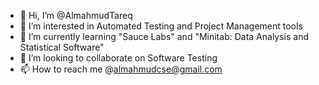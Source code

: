 - 👋 Hi, I’m @AlmahmudTareq
- 👀 I’m interested in Automated Testing and Project Management tools
- 🌱 I’m currently learning "Sauce Labs" and "Minitab: Data Analysis and Statistical Software"
- 💞️ I’m looking to collaborate on Software Testing
- 📫 How to reach me @almahmudcse@gmail.com

<!---
AlmahmudTareq/AlmahmudTareq is a ✨ special ✨ repository because its `README.md` (this file) appears on your GitHub profile.
You can click the Preview link to take a look at your changes.
--->
